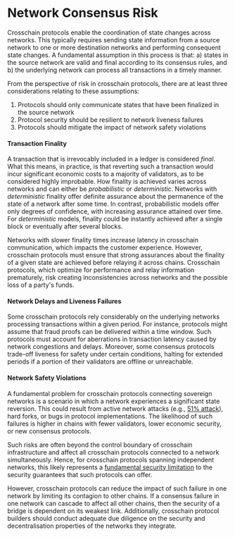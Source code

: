 # Network Consensus Risk
Crosschain protocols enable the coordination of state changes across networks. This typically requires sending state information from a source network to one or more destination networks and performing consequent state changes. A fundamental assumption in this process is that: a) states in the source network are valid and final according to its consensus rules, and b) the underlying network can process all transactions in a timely manner.

From the perspective of risk in crosschain protocols, there are at least three considerations relating to these assumptions:

1. Protocols should only communicate states that have been finalized in the source network
1. Protocol security should be resilient to network liveness failures
1. Protocols should mitigate the impact of network safety violations

#### Transaction Finality
A transaction that is irrevocably included in a ledger is considered _final_. What this means, in practice, is that reverting such a transaction would incur significant economic costs to a majority of validators, as to be considered highly improbable. How finality is achieved varies across networks and can either be _probabilistic_ or _deterministic_. Networks with _deterministic_ finality offer definite assurance about the permanence of the state of a network after some time. In contrast, probabilistic models offer only degrees of confidence, with increasing assurance attained over time. For _deterministic_ models, finality could be instantly achieved after a single block or eventually after several blocks. 

Networks with slower finality times increase latency in crosschain communication, which impacts the customer experience. However, crosschain protocols must ensure that strong assurances about the finality of a given state are achieved before relaying it across chains. Crosschain protocols, which optimize for performance and relay information prematurely, risk creating inconsistencies across networks and the possible loss of a party's funds.

#### Network Delays and Liveness Failures
Some crosschain protocols rely considerably on the underlying networks processing transactions within a given period. For instance, protocols might assume that fraud proofs can be delivered within a time window. Such protocols must account for aberrations in transaction latency caused by network congestions and delays. Moreover, some consensus protocols trade-off liveness for safety under certain conditions, halting for extended periods if a portion of their validators are offline or unreachable. 

#### Network Safety Violations
A fundamental problem for crosschain protocols connecting sovereign networks is a scenario in which a network experiences a significant state reversion. This could result from active network attacks (e.g., [51% attack](https://www.coindesk.com/learn/what-is-a-51-attack/)), hard forks, or bugs in protocol implementations. The likelihood of such failures is higher in chains with fewer validators, lower economic security, or new consensus protocols. 

Such risks are often beyond the control boundary of crosschain infrastructure and affect all crosschain protocols connected to a network simultaneously. Hence, for crosschain protocols spanning independent networks, this likely represents a [fundamental security limitation](https://old.reddit.com/r/ethereum/comments/rwojtk/ama_we_are_the_efs_research_team_pt_7_07_january/hrngyk8/) to the security guarantees that such protocols can offer. 

However, crosschain protocols can reduce the impact of such failure in one network by limiting its contagion to other chains. If a consensus failure in one network can cascade to affect all other chains, then the security of a bridge is dependent on its weakest link. Additionally, crosschain protocol builders should conduct adequate due diligence on the security and decentralisation properties of the networks they integrate.
